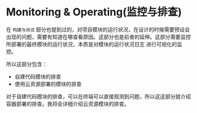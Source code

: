 # Monitoring & Operating(监控与排查)

在 `构建与测试` 部分也提到过的，对项目模块的运行状况，在设计的时候需要预设会出现的问题，需要有知道在哪查看原因。这部分也是前者的延伸。这部分需要监控所部署的最终模块的运行状况，本质是对模块的运行状况日志 进行可视化的监控。

所以这部分包含：
- 自建代码模块的排查
- 使用云资源部署的模块的排查

对于自建代码模块的排查，可以在终端可以直接观测到问题，所以这这部分就介绍容器部署的排查。我将会详细介绍云资源模块的排查。